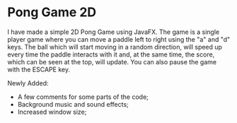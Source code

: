 # Pong Game 2D

I have made a simple 2D Pong Game using JavaFX.
The game is a single player game where you can move a paddle left to right using the "a" and "d" keys. 
The ball which will start moving in a random direction, will speed up every time the paddle interacts with it and, at the same time, the score, which can be seen at the top, will update.
You can also pause the game with the ESCAPE key.

Newly Added:
- A few comments for some parts of the code;
- Background music and sound effects;
- Increased window size;


